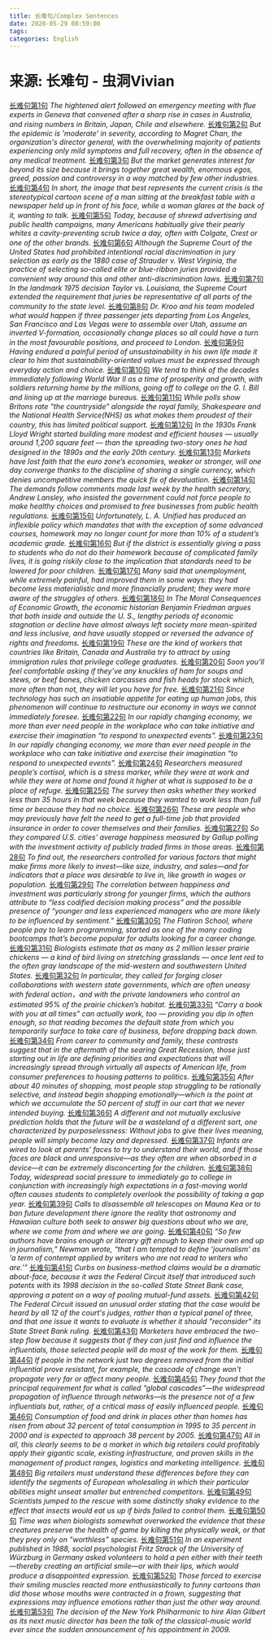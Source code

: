 ```yaml
---
title: 长难句/Complex Sentences
date: 2020-05-29 08:59:00
tags:
categories: English
---
```


# **来源: 长难句 - 虫洞Vivian**

[长难句第1句](https://mp.weixin.qq.com/s/V8Yy_XIL1bpcgCSNBo6LyQ)
*The hightened alert followed an emergency meeting with flue experts in Geneva that convened after a sharp rise in cases in Australia, and rising numbers in Britain, Japan, Chile and elsewhere.*
[长难句第2句](https://mp.weixin.qq.com/s/yAbS5RUy-XLQKOiJxblsUA)
*But the epidemic is 'moderate' in severity, according to Magret Chan, the organization's director general, with the overwhelming majority of patients experiencing only mild symptoms and full recovery, often in the absence of any medical treatment.*
[长难句第3句](https://mp.weixin.qq.com/s/6oq_SSlnHc-_zyS_IZNiVA)
*But the market generates interest far beyond its size because it brings together great wealth, enormous egos, greed, passion and controversy in a way matched by few other industries.*
[长难句第4句](https://mp.weixin.qq.com/s/mXXpJrOkFstMCj2dDwXeIQ)
*In short, the image that best represents the current crisis is the stereotypical cartoon scene of a man sitting at the breakfast table with a newspaper held up in front of his face, while a woman glares at the back of it, wanting to talk.*
[长难句第5句](https://mp.weixin.qq.com/s/RSMqM1CKhVkEL2qHoCmitg)
*Today, because of shrewd advertising and public health campaigns, many Americans habitually give their pearly whites a cavity-preventing scrub twice a day, often with Colgate, Crest or one of the other brands.*
[长难句第6句](https://mp.weixin.qq.com/s/psnw-gTlzv7_QMnNnP6qpw)
*Although the Supreme Court of the United States had prohibited intentional racial discrimination in jury selection as early as the 1880 case of Strauder v. West Virginia, the practice of selecting so-called elite or blue-ribbon juries provided a convenient way around this and other anti-discrimination laws.*
[长难句第7句](https://mp.weixin.qq.com/s/OZmvDDA_33PcaxvaM2KyPg)
*In the landmark 1975 decision Taylor vs. Louisiana, the Supreme Court extended the requirement that juries be representative of all parts of the community to the state level.*
[长难句第8句](https://mp.weixin.qq.com/s/Y5mansnOCrW6nIjjOjH8lw)
*Dr. Kroo and his team modeled what would happen if three passenger jets departing from Los Angeles, San Francisco and Las Vegas were to assemble over Utah, assume an inverted V-formation, occasionally change places so all could have a turn in the most favourable positions, and proceed to London.*
[长难句第9句](https://mp.weixin.qq.com/s/Tsn03h9dfoJasdStzPQH7Q)
*Having endured a painful period of unsustainability in his own life made it clear to him that sustainability-oriented values must be expressed through everyday action and choice.*
[长难句第10句](https://mp.weixin.qq.com/s/pwHFU_9x2CKziDar5aOGCg)
*We tend to think of the decades immediately following World War II as a time of prosperity and growth, with soldiers returning home by the millions, going off to college on the G. I. Bill and lining up at the marriage bureaus.*
[长难句第11句](https://mp.weixin.qq.com/s/qNkWxnoRdK6RULNyFk020A)
*While polls show Britons rate "the countryside" alongside the royal family, Shakespeare and the National Health Service(NHS) as what makes them proudest of their country, this has limited political support.*
[长难句第12句](https://mp.weixin.qq.com/s/PzQynUUpXMKrZDJv2SAzAg)
*In the 1930s Frank Lloyd Wright started building more modest and efficient houses — usually around 1,200 square feet — than the spreading two-story ones he had designed in the 1890s and the early 20th century.*
[长难句第13句](https://mp.weixin.qq.com/s/YFJ2-s1IcXo05ZeoE_2CbA)
*Markets have lost faith  that the euro zone’s economies, weaker or stronger, will one day converge thanks to the discipline of sharing a single currency, which denies uncompetitive members the quick fix of devaluation.*
[长难句第14句](https://mp.weixin.qq.com/s/vLezEt5leUQJah-_LSlvVw)
*The demands follow comments made last week by the health secretary, Andrew Lansley, who insisted the government could not force people to make healthy choices and promised to free businesses from public health regulations.*
[长难句第15句](https://mp.weixin.qq.com/s/S_DJrIp3UUAesceolRFJZQ)
*Unfortunately, L. A. Unified has produced an inflexible policy which mandates that with the exception of some advanced courses, homework may no longer count for more than 10% of a student’s academic grade.*
[长难句第16句](https://mp.weixin.qq.com/s/SLZe0mm-0IJwDXI08IMTZw)
*But if the district is essentially giving a pass to students who do not do their homework because of complicated family lives, it is going riskily close to the implication that standards need to be lowered for poor children.*
[长难句第17句](https://mp.weixin.qq.com/s/qaPG-TdzzX3cPVhRohcSmQ)
*Many said that unemployment, while extremely painful, had improved them in some ways: they had become less materialistic and more financially prudent; they were more aware of the struggles of others.*
[长难句第18句](https://mp.weixin.qq.com/s/xsj9oRBGK4J1HEukETsZRw)
*In The Moral Consequences of Economic Growth, the economic historian Benjamin Friedman argues that both inside and outside the U. S., lengthy periods of economic stagnation or decline have almost always left society more mean-spirited and less inclusive, and have usually stopped or reversed the advance of rights and freedoms.*
[长难句第19句](https://mp.weixin.qq.com/s/oEPJyJxFJJBQFHmgYZCYcQ)
*These are the kind of workers that countries like Britain, Canada and Australia try to attract by using immigration rules that privilege college graduates.*
[长难句第20句](https://mp.weixin.qq.com/s/OeDrFjSWTMVIit00jt9e1w)
*Soon you’ll feel comfortable asking if they’ve any knuckles of ham for soups and stews, or beef bones, chicken carcasses and fish heads for stock which, more often than not, they will let you have for free.*
[长难句第21句](https://mp.weixin.qq.com/s/I70W1DXn7lgxwmG9MZtfCw)
*Since technology has such an insatiable appetite for eating up human jobs, this phenomenon will continue to restructure our economy in ways we cannot immediately foresee.*
[长难句第22句](https://mp.weixin.qq.com/s/RyttCuJ-x5pWDXJ0HMamhQ)
*In our rapidly changing economy, we more than ever need people in the workplace who can take initiative and exercise their imagination “to respond to unexpected events”.*
[长难句第23句](https://mp.weixin.qq.com/s/wOt8018kCXJpgfzyU9mkog)
*In our rapidly changing economy, we more than ever need people in the workplace who can take initiative and exercise their imagination “to respond to unexpected events”.*
[长难句第24句](https://mp.weixin.qq.com/s/OIsnGD1zfzOiWUiZ6sgJAw)
*Researchers measured people’s cortisol, which is a stress marker, while they were at work and while they were at home and found it higher at what is supposed to be a place of refuge.*
[长难句第25句](https://mp.weixin.qq.com/s/gS1-sP8PTvjJR_NKwFAJJA)
*The survey then asks whether they worked less than 35 hours in that week because they wanted to work less than full time or because they had no choice.*
[长难句第26句](https://mp.weixin.qq.com/s/tu1xo4s_bgP6EbczWmEMBg)
*These are people who may previously have felt the need to get a full-time job that provided insurance in order to cover themselves and their families.*
[长难句第27句](https://mp.weixin.qq.com/s/wdGjt_XEtvZwJDKqvciOdQ)
*So they compared U.S. cities’ average happiness measured by Gallup polling with the investment activity of publicly traded firms in those areas.*
[长难句第28句](https://mp.weixin.qq.com/s/7A136sb1cdD3VO2TeB5g_w)
*To find out, the researchers controlled for various factors that might make firms more likely to invest—like size, industry, and sales—and for indicators that a place was desirable to live in, like growth in wages or population.*
[长难句第29句](https://mp.weixin.qq.com/s/lEO3MqXIPmmlhIxsC14E9g)
*The correlation between happiness and investment was particularly strong for younger firms, which the authors attribute to “less codified decision making process” and the possible presence of “younger and less experienced managers who are more likely to be influenced by sentiment.”*
[长难句第30句](https://mp.weixin.qq.com/s/nQri4CJDIi_M2MmNfnCQ5Q)
*The Flatiron School, where people pay to learn programming, started as one of the many coding bootcamps that’s become popular for adults looking for a career change.*
[长难句第31句](https://mp.weixin.qq.com/s/mPLa3ciou27OWJ1-QE4yCg)
*Biologists estimate that as many as 2 million lesser prairie chickens — a kind of bird living on stretching grasslands — once lent red to the often gray landscape of the mid-western and southwestern United States.*
[长难句第32句](https://mp.weixin.qq.com/s/W_7oKCOafOOveJSrj3RKtw)
*In particular, they called for forging closer collaborations with western state governments, which are often uneasy with federal action，and with the private landowners who control an estimated 95% of the prairie chicken’s habitat.*
[长难句第33句](https://mp.weixin.qq.com/s/aTLkQhDfYgpg-meBkWWRww)
*“Carry a book with you at all times” can actually work, too — providing you dip in often enough, so that reading becomes the default state from which you temporarily surface to take care of business, before dropping back down.*
[长难句第34句](https://mp.weixin.qq.com/s/Y8W5icOmE_vYmWhwf2uTmA)
*From career to community and family, these contrasts suggest that in the aftermath of the searing Great Recession, those just starting out in life are defining priorities and expectations that will increasingly spread through virtually all aspects of American life, from consumer preferences to housing patterns to politics.*
[长难句第35句](https://mp.weixin.qq.com/s/aICC2DaAGdfS2TB9O7jlww)
*After about 40 minutes of shopping, most people stop struggling to be rationally selective, and instead begin shopping emotionally—which is the point at which we accumulate the 50 percent of stuff in our cart that we never intended buying.*
[长难句第36句](https://mp.weixin.qq.com/s/T1CBIMU5ljjTzMtfpscinQ)
*A different and not mutually exclusive prediction holds that the future will be a wasteland of a different sort, one characterized by purposelessness: Without jobs to give their lives meaning, people will simply become lazy and depressed.*
[长难句第37句](https://mp.weixin.qq.com/s/DeIv9RAb7LhhNO6fydOWOg)
*Infants are wired to look at parents’ faces to try to understand their world, and if those faces are black and unresponsive—as they often are when absorbed in a device—it can be extremely disconcerting for the children.*
[长难句第38句](https://mp.weixin.qq.com/s/mT48qXdQjr4iuWbyYEwQ1Q)
*Today, widespread social pressure to immediately go to college in conjunction with increasingly high expectations in a fast-moving world often causes students to completely overlook the possibility of taking a gap year.*
[长难句第39句](https://mp.weixin.qq.com/s/fSUyRMGYC8TDZjm2vgfWFA)
*Calls to disassemble all telescopes on Mauna Kea or to ban future development there ignore the reality that astronomy and Hawaiian culture both seek to answer big questions about who we are, where we come from and where we are going.*
[长难句第40句](https://mp.weixin.qq.com/s/qz-IfjYoeWpBQEHU_jwBhw)
*“So few authors have brains enough or literary gift enough to keep their own end up in journalism,” Newman wrote, “that I am tempted to define 'journalism' as 'a term of contempt applied by writers who are not read to writers who are.'”*
[长难句第41句](https://mp.weixin.qq.com/s/PY17LwS2mLlIcWecK2MXMw)
*Curbs on business-method claims would be a dramatic about-face, because it was the Federal Circuit itself that introduced such patents with its 1998 decision in the so-called State Street Bank case, approving a patent on a way of pooling mutual-fund assets.*
[长难句第42句](https://mp.weixin.qq.com/s/M7hW04Oivxvkd1I2ExClDg)
*The Federal Circuit issued an unusual order stating that the case would be heard by all 12 of the court's judges, rather than a typical panel of three, and that one issue it wants to evaluate is whether it should "reconsider" its State Street Bank ruling.*
[长难句第43句](https://mp.weixin.qq.com/s/bhW9ujitJ2EfSi4IJKGKHg)
*Marketers have embraced the two-step flow because it suggests that if they can just find and influence the influentials, those selected people will do most of the work for them.*
[长难句第44句](https://mp.weixin.qq.com/s/Ly42ZTB2GjD8gYprimIpLQ)
*If people in the network just two degrees removed from the initial influential prove resistant, for example, the cascade of change won't propagate very far or affect many people.*
[长难句第45句](https://mp.weixin.qq.com/s/FFM0eRyzEDi_43bUClbOnA)
*They found that the principal requirement for what is called “global cascades”—the widespread propagation of influence through networks—is the presence not of a few influentials but, rather, of a critical mass of easily influenced people.*
[长难句第46句](https://mp.weixin.qq.com/s/dLytMjZqdXdNqxQo_0Gh0Q)
*Consumption of food and drink in places other than homes has risen from about 32 percent of total consumption in 1995 to 35 percent in 2000 and is expected to approach 38 percent by 2005.*
[长难句第47句](https://mp.weixin.qq.com/s/I19evWWX31OSWCYyZD8Vzg)
*All in all, this clearly seems to be a market in which big retailers could profitably apply their gigantic scale, existing infrastructure, and proven skills in the management of product ranges, logistics and marketing intelligence.*
[长难句第48句](https://mp.weixin.qq.com/s/dM_CvJkbd4DBhz0UMllfog)
*Big retailers must understand these differences before they can identify the segments of European wholesaling in which their particular abilities might unseat smaller but entrenched competitors.*
[长难句第49句](https://mp.weixin.qq.com/s/n3FupVLONXlnSJ8ItP6wUg)
*Scientists jumped to the rescue with some distinctly shaky evidence to the effect that insects would eat us up if birds failed to control them.*
[长难句第50句](https://mp.weixin.qq.com/s/X1Lcnyq7TbsO0PFwzqQ0GA)
*Time was when biologists somewhat overworked the evidence that these creatures preserve the health of game by killing the physically weak, or that they prey only on "worthless" species.*
[长难句第51句](https://mp.weixin.qq.com/s/ilfQghbHsJlhnP29RH9mOA)
*In an experiment published in 1988, social psychologist Fritz Strack of the University of Würzburg in Germany asked volunteers to hold a pen either with their teeth—thereby creating an artificial smile—or with their lips, which would produce a disappointed expression.*
[长难句第52句](https://mp.weixin.qq.com/s/KQ0--sZKu863Rbqa31CHtw)
*Those forced to exercise their smiling muscles reacted more enthusiastically to funny cartoons than did those whose mouths were contracted in a frown, suggesting that expressions may influence emotions rather than just the other way around.*
[长难句第53句](https://mp.weixin.qq.com/s/11qSgvtZ4I8vxjAdizKDzw)
*The decision of the New York Philharmonic to hire Alan Gilbert as its next music director has been the talk of the classical-music world ever since the sudden announcement of his appointment in 2009.*















